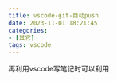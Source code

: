 ```yaml
---
title: vscode-git-自动push
date: 2023-11-01 18:21:45
categories:
- [其它]
tags: vscode
---
```


再利用vscode写笔记时可以利用

